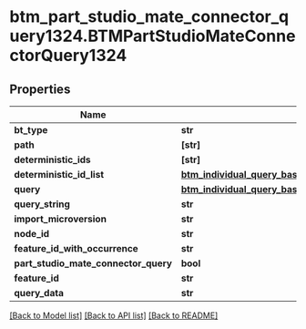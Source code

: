 # btm_part_studio_mate_connector_query1324.BTMPartStudioMateConnectorQuery1324

## Properties
Name | Type | Description | Notes
------------ | ------------- | ------------- | -------------
**bt_type** | **str** |  | [optional] 
**path** | **[str]** |  | [optional] 
**deterministic_ids** | **[str]** |  | [optional] 
**deterministic_id_list** | [**btm_individual_query_base139.BTMIndividualQueryBase139**](BTMIndividualQueryBase139.md) |  | [optional] 
**query** | [**btm_individual_query_base139.BTMIndividualQueryBase139**](BTMIndividualQueryBase139.md) |  | [optional] 
**query_string** | **str** |  | [optional] 
**import_microversion** | **str** |  | [optional] 
**node_id** | **str** |  | [optional] 
**feature_id_with_occurrence** | **str** |  | [optional] 
**part_studio_mate_connector_query** | **bool** |  | [optional] 
**feature_id** | **str** |  | [optional] 
**query_data** | **str** |  | [optional] 

[[Back to Model list]](../README.md#documentation-for-models) [[Back to API list]](../README.md#documentation-for-api-endpoints) [[Back to README]](../README.md)


